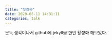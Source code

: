 ```yaml
---
title: "첫걸음"
date: 2020-08-11 14:31:11
categories: talk
---
```


문득 생각이나서 github에 jekyll을 한번 활성화 해보았다.
